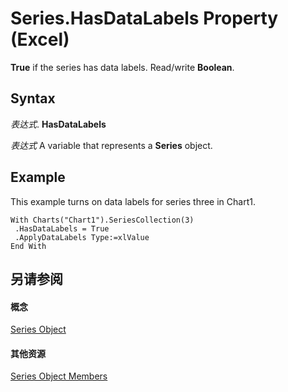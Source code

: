 
# Series.HasDataLabels Property (Excel)

 **True** if the series has data labels. Read/write **Boolean**.


## Syntax

 _表达式_. **HasDataLabels**

 _表达式_ A variable that represents a **Series** object.


## Example

This example turns on data labels for series three in Chart1.


```
With Charts("Chart1").SeriesCollection(3) 
 .HasDataLabels = True 
 .ApplyDataLabels Type:=xlValue 
End With
```


## 另请参阅


#### 概念


[Series Object](c7d34b32-8172-f7a0-0a17-f01d44246b64.md)
#### 其他资源


[Series Object Members](http://msdn.microsoft.com/library/eeab4f69-b436-9de7-5d4a-0a5c63f2dfce%28Office.15%29.aspx)